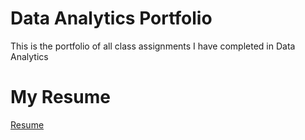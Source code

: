 # Data Analytics Portfolio
This is the portfolio of all class assignments I have completed in Data Analytics
# My Resume
[Resume](https://colab.research.google.com/drive/1y7QqDiATr_oNMTZ75JyhUQnR4m9tNQQV?authuser=1)
